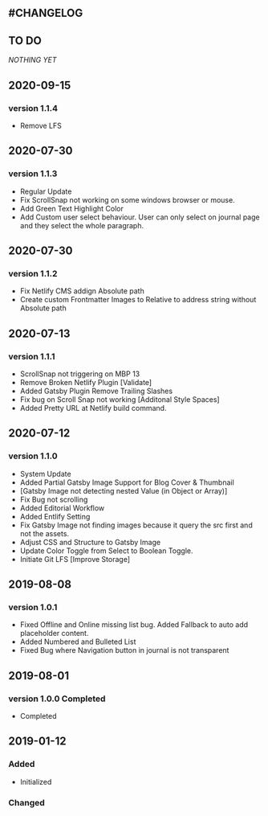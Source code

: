 ## #CHANGELOG

## TO DO
*NOTHING YET*

## 2020-09-15

### version 1.1.4

- Remove LFS

## 2020-07-30

### version 1.1.3

- Regular Update
- Fix ScrollSnap not working on some windows browser or mouse.
- Add Green Text Highlight Color
- Add Custom user select behaviour. User can only select on journal page and they select the whole paragraph.

## 2020-07-30

### version 1.1.2

- Fix Netlify CMS addign Absolute path
- Create custom Frontmatter Images to Relative to address string without Absolute path

## 2020-07-13

### version 1.1.1

- ScrollSnap not triggering on MBP 13
- Remove Broken Netlify Plugin [Validate]
- Added Gatsby Plugin Remove Trailing Slashes
- Fix bug on Scroll Snap not working [Additonal Style Spaces]
- Added Pretty URL at Netlify build command.

## 2020-07-12

### version 1.1.0

- System Update
- Added Partial Gatsby Image Support for Blog Cover & Thumbnail
- [Gatsby Image not detecting nested Value (in Object or Array)]
- Fix Bug not scrolling
- Added Editorial Workflow
- Added Entlify Setting
- Fix Gatsby Image not finding images because it query the src first and not the assets.
- Adjust CSS and Structure to Gatsby Image
- Update Color Toggle from Select to Boolean Toggle.
- Initiate Git LFS [Improve Storage]

## 2019-08-08

### version 1.0.1

- Fixed Offline and Online missing list bug. Added Fallback to auto add placeholder content.
- Added Numbered and Bulleted List
- Fixed Bug where Navigation button in journal is not transparent

## 2019-08-01

### version 1.0.0 Completed

- Completed

## 2019-01-12

### Added

- Initialized

### Changed
